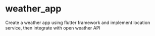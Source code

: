 # weather_app
Create a weather app using flutter framework and implement location service, then integrate with open weather API
